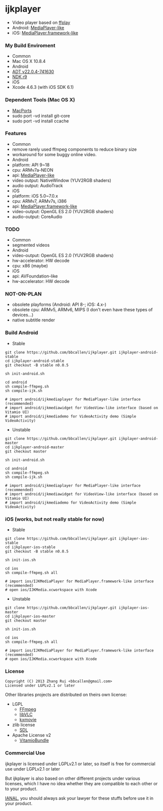 ijkplayer
=========
- Video player based on [ffplay](http://ffmpeg.org)
 - Android: [MediaPlayer-like](android/ijkmediaplayer/src/tv/danmaku/ijk/media/player/AbstractMediaPlayer.java)
 - iOS: [MediaPlayer.framework-like](ios/IJKMediaPlayer/IJKMediaPlayer/IJKMediaPlayback.h)

### My Build Enviroment
- Common
 - Mac OS X 10.8.4
- Android
 - [ADT v22.0.4-741630](http://developer.android.com/sdk/index.html)
 - [NDK r9](http://developer.android.com/tools/sdk/ndk/index.html)
- iOS
 - Xcode 4.6.3 (with iOS SDK 6.1)

### Dependent Tools (Mac OS X)
- [MacPorts](http://www.macports.org/install.php)
 - sudo port -vd install git-core
 - sudo port -vd install ccache

### Features
- Common
 - remove rarely used ffmpeg components to reduce binary size
 - workaround for some buggy online video.
- Android
 - platform: API 9~18
 - cpu: ARMv7a-NEON
 - api: [MediaPlayer-like](android/ijkmediaplayer/src/tv/danmaku/ijk/media/player/AbstractMediaPlayer.java)
 - video output: NativeWindow (YUV2RGB shaders)
 - audio output: AudioTrack
- iOS
 - platform: iOS 5.0~7.0.x
 - cpu: ARMv7, ARMv7s, i386
 - api: [MediaPlayer.framework-like](ios/IJKMediaPlayer/IJKMediaPlayer/IJKMediaPlayback.h)
 - video-output: OpenGL ES 2.0 (YUV2RGB shaders)
 - audio-output: CoreAudio

### TODO
- Common
 - segmented videos
- Android
 - video-output: OpenGL ES 2.0 (YUV2RGB shaders)
 - hw-accelerator: HW decode
 - cpu: x86 (maybe)
- iOS
 - api: AVFoundation-like
 - hw-accelerator: HW decode

### NOT-ON-PLAN
- obsolete playforms (Android: API 8-; iOS: 4.x-)
- obsolete cpu: ARMv5, ARMv6, MIPS (I don't even have these types of devices…)
- native subtitle render

### Build Android
- Stable

```
git clone https://github.com/bbcallen/ijkplayer.git ijkplayer-android-stable
cd ijkplayer-android-stable
git checkout -B stable n0.0.5

sh init-android.sh

cd android
sh compile-ffmpeg.sh
sh compile-ijk.sh

# import android/ijkmediaplayer for MediaPlayer-like interface (recommended)
# import android/ijkmediawidget for VideoView-like interface (based on Vitamio UI)
# import android/ijkmediademo for VideoActivity demo (Simple VideoActivity)
```

- Unstable

```
git clone https://github.com/bbcallen/ijkplayer.git ijkplayer-android-master
cd ijkplayer-android-master
git checkout master

sh init-android.sh

cd android
sh compile-ffmpeg.sh
sh compile-ijk.sh

# import android/ijkmediaplayer for MediaPlayer-like interface (recommended)
# import android/ijkmediawidget for VideoView-like interface (based on Vitamio UI)
# import android/ijkmediademo for VideoActivity demo (Simple VideoActivity)
```

### iOS (works, but not really stable for now)
- Stable

```
git clone https://github.com/bbcallen/ijkplayer.git ijkplayer-ios-stable
cd ijkplayer-ios-stable
git checkout -B stable n0.0.5

sh init-ios.sh

cd ios
sh compile-ffmpeg.sh all

# import ios/IJKMediaPlayer for MediaPlayer.framework-like interface (recommended)
# open ios/IJKMedia.xcworkspace with Xcode
```

- Unstable

```
git clone https://github.com/bbcallen/ijkplayer.git ijkplayer-ios-master
cd ijkplayer-ios-master
git checkout master

sh init-ios.sh

cd ios
sh compile-ffmpeg.sh all

# import ios/IJKMediaPlayer for MediaPlayer.framework-like interface (recommended)
# open ios/IJKMedia.xcworkspace with Xcode
```

### License

```
Copyright (C) 2013 Zhang Rui <bbcallen@gmail.com> 
Licensed under LGPLv2.1 or later
```

Other libraries projects are distributed on theirs own license:
- LGPL
  - [FFmpeg](http://git.videolan.org/?p=ffmpeg.git)
  - [libVLC](http://git.videolan.org/?p=vlc.git)
  - [kxmovie](https://github.com/kolyvan/kxmovie)
- zlib license
  - [SDL](http://www.libsdl.org)
- Apache License v2
  - [VitamioBundle](https://github.com/yixia/VitamioBundle)

### Commercial Use
ijkplayer is licensed under LGPLv2.1 or later, so itself is free for commercial use under LGPLv2.1 or later

But ijkplayer is also based on other different projects under various licenses, which I have no idea whether they are compatible to each other or to your product.

[IANAL](http://en.wikipedia.org/wiki/IANAL), you should always ask your lawyer for these stuffs before use it in your product.
